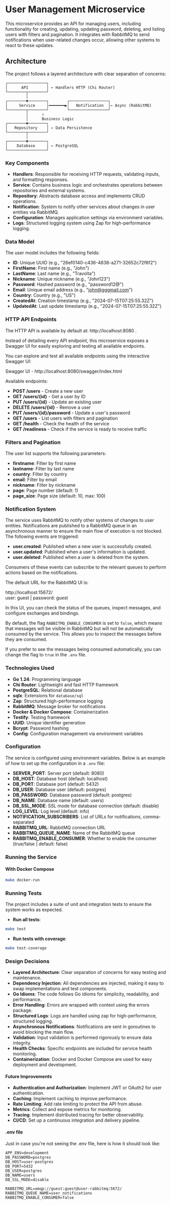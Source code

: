 # User Management Microservice

This microservice provides an API for managing users, including functionality for creating, updating, updating password, deleting, and listing users with filters and pagination. It integrates with RabbitMQ to send notifications when user-related changes occur, allowing other systems to react to these updates.

## Architecture
The project follows a layered architecture with clear separation of concerns:
```text
┌─────────────────┐
│      API        │ ← Handlers HTTP (Chi Router)
└────────┬────────┘
         │
┌────────▼────────┐        ┌─────────────────┐
│     Service     │━━━━━━━▶│   Notification  │← Async (RabbitMQ)
└────────┬────────┘        └─────────────────┘
         │      ↑
         │      Business Logic                 
┌────────▼────────┐   
│   Repository    │ ← Data Persistence
└────────┬────────┘                      
         │                               
┌────────▼────────┐
│    Database     │ ← PostgreSQL
└─────────────────┘
```


### Key Components

- **Handlers**: Responsible for receiving HTTP requests, validating inputs, and formatting responses.
- **Service**: Contains business logic and orchestrates operations between repositories and external systems.
- **Repository**: Abstracts database access and implements CRUD operations.
- **Notification**: System to notify other services about changes in user entities via RabbitMQ.
- **Configuration**: Manages application settings via environment variables.
- **Logs**: Structured logging system using Zap for high-performance logging.



### Data Model

The user model includes the following fields:

- **ID**: Unique UUID (e.g., "26ef0140-c436-4838-a271-32652c72f6f2")
- **FirstName**: First name (e.g., "John")
- **LastName**: Last name (e.g., "Travolta")
- **Nickname**: Unique nickname (e.g., "John123")
- **Password**: Hashed password (e.g., "password12@")
- **Email**: Unique email address (e.g., "john@gggmail.com")
- **Country**: Country (e.g., "US")
- **CreatedAt**: Creation timestamp (e.g., "2024-07-15T07:25:55.32Z")
- **UpdatedAt**: Last update timestamp (e.g., "2024-07-15T07:25:55.32Z")

### HTTP API Endpoints
The HTTP API is available by default at: http://localhost:8080 .

Instead of detailing every API endpoint, this microservice exposes a Swagger UI for easily exploring and testing all available endpoints. 

You can explore and test all available endpoints using the interactive Swagger UI:

Swagger UI - http://localhost:8080/swagger/index.html

Available endpoints:
- **POST /users** - Create a new user
- **GET /users/{id}** - Get a user by ID
- **PUT /users/{id}** - Update an existing user
- **DELETE /users/{id}** - Remove a user
- **PUT /users/{id}/password** - Update a user's password
- **GET /users** - List users with filters and pagination
- **GET /health** - Check the health of the service
- **GET /readiness** - Check if the service is ready to receive traffic

### Filters and Pagination

The user list supports the following parameters:

- **firstname**: Filter by first name
- **lastname**: Filter by last name
- **country**: Filter by country
- **email**: Filter by email
- **nickname**: Filter by nickname
- **page**: Page number (default: 1)
- **page_size**: Page size (default: 10, max: 100)


### Notification System

The service uses RabbitMQ to notify other systems of changes to user entities. Notifications are published to a RabbitMQ queue in an asynchronous manner to ensure the main flow of execution is not blocked. The following events are triggered:

- **user.created**: Published when a new user is successfully created.
- **user.updated**: Published when a user's information is updated.
- **user.deleted**: Published when a user is deleted from the system.

Consumers of these events can subscribe to the relevant queues to perform actions based on the notifications.

The default URL for the RabbitMQ UI is:

http://localhost:15672/    
user: guest | password: guest

In this UI, you can check the status of the queues, inspect messages, and configure exchanges and bindings.

By default, the flag `RABBITMQ_ENABLE_CONSUMER` is set to `false`, which means that messages will be visible in RabbitMQ but will not be automatically consumed by the service. This allows you to inspect the messages before they are consumed.

If you prefer to see the messages being consumed automatically, you can change the flag to `true` in the `.env` file.

### Technologies Used

- **Go 1.24**: Programming language
- **Chi Router**: Lightweight and fast HTTP framework
- **PostgreSQL**: Relational database
- **sqlx**: Extensions for `database/sql`
- **Zap**: Structured high-performance logging
- **RabbitMQ**: Message broker for notifications
- **Docker & Docker Compose**: Containerization
- **Testify**: Testing framework
- **UUID**: Unique identifier generation
- **Bcrypt**: Password hashing
- **Config**: Configuration management via environment variables

### Configuration

The service is configured using environment variables. Below is an example of how to set up the configuration in a `.env` file:

- **SERVER_PORT**: Server port (default: 8080)
- **DB_HOST**: Database host (default: localhost)
- **DB_PORT**: Database port (default: 5432)
- **DB_USER**: Database user (default: postgres)
- **DB_PASSWORD**: Database password (default: postgres)
- **DB_NAME**: Database name (default: users)
- **DB_SSL_MODE**: SSL mode for database connection (default: disable)
- **LOG_LEVEL**: Log level (default: info)
- **NOTIFICATION_SUBSCRIBERS**: List of URLs for notifications, comma-separated
- **RABBITMQ_URL**: RabbitMQ connection URL
- **RABBITMQ_QUEUE_NAME**: Name of the RabbitMQ queue
- **RABBITMQ_ENABLE_CONSUMER**: Whether to enable the consumer (true/false | default: false)


### Running the Service

#### With Docker Compose

```bash
make docker-run
```

### Running Tests

The project includes a suite of unit and integration tests to ensure the system works as expected.
- **Run all tests**:
```bash
make test
````

- **Run tests with coverage**:
```bash
make test-coverage
```


### Design Decisions
- **Layered Architecture**: Clear separation of concerns for easy testing and maintenance.
- **Dependency Injection**: All dependencies are injected, making it easy to swap implementations and test components.
- **Go Idioms**: The code follows Go idioms for simplicity, readability, and performance.
- **Error Handling**: Errors are wrapped with context using the errors package.
- **Structured Logs**: Logs are handled using zap for high-performance, structured logging.
- **Asynchronous Notifications**: Notifications are sent in goroutines to avoid blocking the main flow.
- **Validation**: Input validation is performed rigorously to ensure data integrity.
- **Health Checks**: Specific endpoints are included for service health monitoring.
- **Containerization**: Docker and Docker Compose are used for easy deployment and development.

#### Future Improvements
- **Authentication and Authorization**: Implement JWT or OAuth2 for user authentication.
- **Caching**: Implement caching to improve performance.
- **Rate Limiting**: Add rate limiting to protect the API from abuse.
- **Metrics**: Collect and expose metrics for monitoring.
- **Tracing**: Implement distributed tracing for better observability.
- **CI/CD**: Set up a continuous integration and delivery pipeline.


#### .env file
Just in case you're not seeing the .env file, here is how it should look like:
```
APP_ENV=development
DB_PASSWORD=postgres
DB_HOST=user-postgres
DB_PORT=5432
DB_USER=postgres
DB_NAME=users
DB_SSL_MODE=disable

RABBITMQ_URL=amqp://guest:guest@user-rabbitmq:5672/
RABBITMQ_QUEUE_NAME=user_notifications
RABBITMQ_ENABLE_CONSUMER=false
```